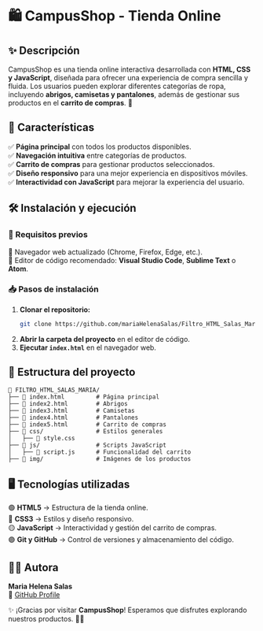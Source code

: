 # 🛍️ CampusShop - Tienda Online

## ✨ Descripción
CampusShop es una tienda online interactiva desarrollada con **HTML, CSS y JavaScript**, diseñada para ofrecer una experiencia de compra sencilla y fluida. Los usuarios pueden explorar diferentes categorías de ropa, incluyendo **abrigos, camisetas y pantalones**, además de gestionar sus productos en el **carrito de compras**. 🛒

## 🚀 Características
✅ **Página principal** con todos los productos disponibles.  
✅ **Navegación intuitiva** entre categorías de productos.  
✅ **Carrito de compras** para gestionar productos seleccionados.  
✅ **Diseño responsivo** para una mejor experiencia en dispositivos móviles.  
✅ **Interactividad con JavaScript** para mejorar la experiencia del usuario.  

## 🛠️ Instalación y ejecución
### 📌 Requisitos previos
🔹 Navegador web actualizado (Chrome, Firefox, Edge, etc.).  
🔹 Editor de código recomendado: **Visual Studio Code**, **Sublime Text** o **Atom**.  

### 📥 Pasos de instalación
1. **Clonar el repositorio:**
   ```bash
   git clone https://github.com/mariaHelenaSalas/Filtro_HTML_Salas_Maria.git
   ```
2. **Abrir la carpeta del proyecto** en el editor de código.  
3. **Ejecutar `index.html`** en el navegador web.  

## 📂 Estructura del proyecto
```
📁 FILTRO_HTML_SALAS_MARIA/
├── 📄 index.html         # Página principal
├── 📄 index2.html        # Abrigos
├── 📄 index3.html        # Camisetas
├── 📄 index4.html        # Pantalones
├── 📄 index5.html        # Carrito de compras
├── 📁 css/               # Estilos generales
│   ├── 🎨 style.css
├── 📁 js/                # Scripts JavaScript
│   ├── 📝 script.js      # Funcionalidad del carrito
├── 📁 img/               # Imágenes de los productos
```

## 🖥️ Tecnologías utilizadas
🟢 **HTML5** → Estructura de la tienda online.  
🔵 **CSS3** → Estilos y diseño responsivo.  
🟡 **JavaScript** → Interactividad y gestión del carrito de compras.  
🟣 **Git y GitHub** → Control de versiones y almacenamiento del código.  

## 👩‍💻 Autora
**Maria Helena Salas**  
📌 [GitHub Profile](https://github.com/mariaHelenaSalas)  

✨ ¡Gracias por visitar **CampusShop**! Esperamos que disfrutes explorando nuestros productos. 🛒🎉




